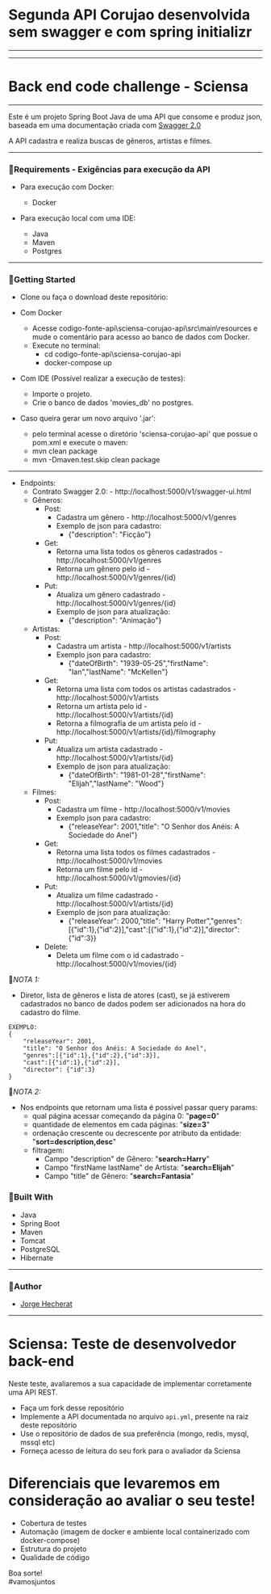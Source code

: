 # Segunda API Corujao desenvolvida sem swagger e com spring initializr
***
***

# Back end code challenge - Sciensa
***
Este é um projeto Spring Boot Java de uma API que consome e produz json, baseada em uma documentação criada com [Swagger 2.0](https://github.com/Hechprad/Corujao-API-Sciensa/blob/master/api.yml)

A API cadastra e realiza buscas de gêneros, artistas e filmes.
***
### 📌Requirements - Exigências para execução da API

- Para execução com Docker:
    - Docker

- Para execução local com uma IDE:
    - Java
    - Maven
    - Postgres

***
### 📌Getting Started

- Clone ou faça o download deste repositório:

- Com Docker
    - Acesse codigo-fonte-api\sciensa-corujao-api\src\main\resources e mude o comentário para acesso ao banco de dados com Docker.
    - Execute no terminal:
      - cd codigo-fonte-api\sciensa-corujao-api
      - docker-compose up
      
 - Com IDE (Possível realizar a execução de testes):
   - Importe o projeto.
   - Crie o banco de dados 'movies_db' no postgres.
   
 - Caso queira gerar um novo arquivo '.jar': 
   - pelo terminal acesse o diretório 'sciensa-corujao-api' que possue o pom.xml e execute o maven:
   - mvn clean package
   - mvn -Dmaven.test.skip clean package
   
***

- Endpoints:
  - Contrato Swagger 2.0:
        - http://localhost:5000/v1/swagger-ui.html
  - Gêneros: 
      - Post:
          - Cadastra um gênero - http://localhost:5000/v1/genres
          - Exemplo de json para cadastro: 
              - {"description": "Ficção"}
      - Get:
          - Retorna uma lista todos os gêneros cadastrados - http://localhost:5000/v1/genres
          - Retorna um gênero pelo id - http://localhost:5000/v1/genres/{id}
      - Put:
          - Atualiza um gênero cadastrado - http://localhost:5000/v1/genres/{id}
          - Exemplo de json para atualização: 
              - {"description": "Animação"}
  - Artistas:
      - Post:
          - Cadastra um artista - http://localhost:5000/v1/artists
          - Exemplo json para cadastro:
              - {"dateOfBirth": "1939-05-25","firstName": "Ian","lastName": "McKellen"}
      - Get:
          - Retorna uma lista com todos os artistas cadastrados - http://localhost:5000/v1/artists
          - Retorna um artista pelo id - http://localhost:5000/v1/artists/{id}
          - Retorna a filmografia de um artista pelo id - http://localhost:5000/v1/artists/{id}/filmography
      - Put:
          - Atualiza um artista cadastrado - http://localhost:5000/v1/artists/{id}
          - Exemplo de json para atualização: 
              - {"dateOfBirth": "1981-01-28","firstName": "Elijah","lastName": "Wood"}
  - Filmes:
      - Post:
          - Cadastra um filme - http://localhost:5000/v1/movies
          - Exemplo json para cadastro:
              - {"releaseYear": 2001,"title": "O Senhor dos Anéis: A Sociedade do Anel"}
      - Get:
          - Retorna uma lista todos os filmes cadastrados - http://localhost:5000/v1/movies
          - Retorna um filme pelo id - http://localhost:5000/v1/gmovies/{id}
      - Put:
          - Atualiza um filme cadastrado - http://localhost:5000/v1/artists/{id}
          - Exemplo de json para atualização:
               - {"releaseYear": 2000,"title": "Harry Potter","genres":[{"id":1},{"id":2}],"cast":[{"id":1},{"id":2}],"director": {"id":3}}
      - Delete:
          - Deleta um filme com o id cadastrado - http://localhost:5000/v1/movies/{id}

📌*NOTA 1:*
- Diretor, lista de gêneros e lista de atores (cast), se já estiverem cadastrados no banco de dados podem ser adicionados na hora do cadastro do filme.
    
```
EXEMPLO:
{
    "releaseYear": 2001,
    "title": "O Senhor dos Anéis: A Sociedade do Anel",
    "genres":[{"id":1},{"id":2},{"id":3}],
    "cast":[{"id":1},{"id":2}],
    "director": {"id":3}
}
```

📌*NOTA 2:*
- Nos endpoints que retornam uma lista é possivel passar query params:
    - qual página acessar começando da página 0: "**page=0**"
    - quantidade de elementos em cada páginas: "**size=3**"
    - ordenação crescente ou decrescente por atributo da entidade: "**sort=description,desc**" 
    - filtragem:
        - Campo "description" de Gênero: "**search=Harry**"
        - Campo "firstName lastName" de Artista: "**search=Elijah**"
        - Campo "title" de Gênero: "**search=Fantasia**"

### 📌Built With

 - Java
 - Spring Boot
 - Maven
 - Tomcat
 - PostgreSQL
 - Hibernate
 
***
### 📌Author

 - [Jorge Hecherat](https://github.com/Hechprad)

***
# Sciensa: Teste de desenvolvedor back-end

Neste teste, avaliaremos a sua capacidade de implementar corretamente uma API REST.
  - Faça um fork desse repositório
  - Implemente a API documentada no arquivo `api.yml`, presente na raiz deste repositório
  - Use o repositório de dados de sua preferência (mongo, redis, mysql, mssql etc)
  - Forneça acesso de leitura do seu fork para o avaliador da Sciensa

# Diferenciais que levaremos em consideração ao avaliar o seu teste!
  - Cobertura de testes
  - Automação (imagem de docker e ambiente local containerizado com docker-compose)
  - Estrutura do projeto
  - Qualidade de código

Boa sorte!  
#vamosjuntos


